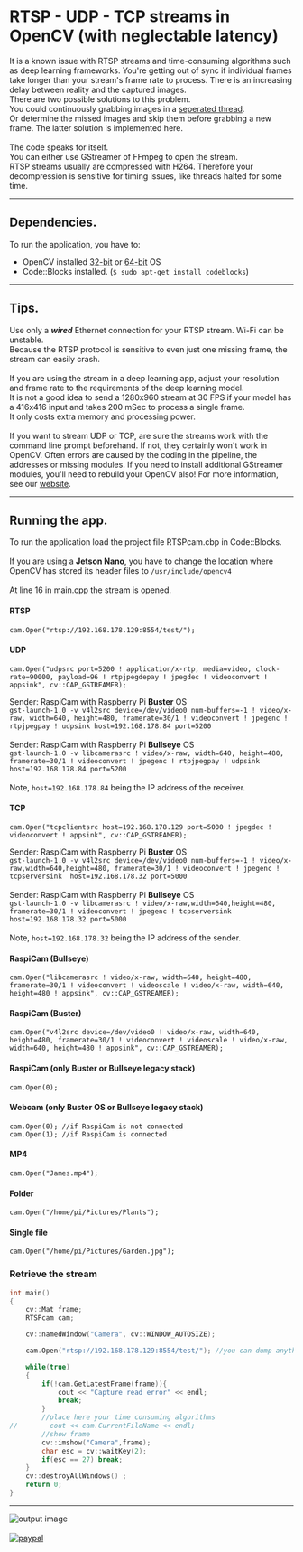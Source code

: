 # RTSP - UDP - TCP streams in OpenCV (with neglectable latency)
It is a known issue with RTSP streams and time-consuming algorithms such as deep learning frameworks. You're getting out of sync if individual frames take longer than your stream's frame rate to process. There is an increasing delay between reality and the captured images.<br>
There are two possible solutions to this problem.<br>
You could continuously grabbing images in a [seperated thread](https://github.com/Qengineering/Multi-Thread-Camera-OpenCV).<br>
Or determine the missed images and skip them before grabbing a new frame. The latter solution is implemented here.<br><br>
The code speaks for itself.<br>
You can either use GStreamer of FFmpeg to open the stream.<br>
RTSP streams usually are compressed with H264. Therefore your decompression is sensitive for timing issues, like threads halted for some time.

------------

## Dependencies.
To run the application, you have to:
- OpenCV installed [32-bit](https://qengineering.eu/install-opencv-4.5-on-raspberry-pi-4.html) or [64-bit](https://qengineering.eu/install-opencv-4.5-on-raspberry-64-os.html) OS<br/>
- Code::Blocks installed. (```$ sudo apt-get install codeblocks```)

------------

## Tips.
Use only a ***wired*** Ethernet connection for your RTSP stream. Wi-Fi can be unstable.<br>
Because the RTSP protocol is sensitive to even just one missing frame, the stream can easily crash.<br><br>
If you are using the stream in a deep learning app, adjust your resolution and frame rate to the requirements of the deep learning model.<br>
It is not a good idea to send a 1280x960 stream at 30 FPS if your model has a 416x416 input and takes 200 mSec to process a single frame.<br>
It only costs extra memory and processing power.<br><br>
If you want to stream UDP or TCP, are sure the streams work with the command line prompt beforehand. If not, they certainly won't work in OpenCV. Often errors are caused by the coding in the pipeline, the addresses or missing modules. If you need to install additional GStreamer modules, you'll need to rebuild your OpenCV also! For more information, see our [website](https://qengineering.eu/install-gstreamer-1.18-on-raspberry-pi-4.html).

------------

## Running the app.
To run the application load the project file RTSPcam.cbp in Code::Blocks.<br><br> 
If you are using a **Jetson Nano**, you have to change the location where OpenCV has stored its header files to `/usr/include/opencv4`<br><br>
At line 16 in main.cpp the stream is opened.
#### RTSP
```
cam.Open("rtsp://192.168.178.129:8554/test/");
```
#### UDP
```
cam.Open("udpsrc port=5200 ! application/x-rtp, media=video, clock-rate=90000, payload=96 ! rtpjpegdepay ! jpegdec ! videoconvert ! appsink", cv::CAP_GSTREAMER);
```
Sender: RaspiCam with Raspberry Pi **Buster** OS<br>
`gst-launch-1.0 -v v4l2src device=/dev/video0 num-buffers=-1 ! video/x-raw, width=640, height=480, framerate=30/1 ! videoconvert ! jpegenc ! rtpjpegpay ! udpsink host=192.168.178.84 port=5200`<br><br>
Sender: RaspiCam with Raspberry Pi **Bullseye** OS<br>
`gst-launch-1.0 -v libcamerasrc ! video/x-raw, width=640, height=480, framerate=30/1 ! videoconvert ! jpegenc ! rtpjpegpay ! udpsink host=192.168.178.84 port=5200`<br><br>
Note, `host=192.168.178.84` being the IP address of the receiver.

#### TCP
```
cam.Open("tcpclientsrc host=192.168.178.129 port=5000 ! jpegdec ! videoconvert ! appsink", cv::CAP_GSTREAMER);
```
Sender: RaspiCam with Raspberry Pi **Buster** OS<br>
`gst-launch-1.0 -v v4l2src device=/dev/video0 num-buffers=-1 ! video/x-raw,width=640,height=480, framerate=30/1 ! videoconvert ! jpegenc ! tcpserversink  host=192.168.178.32 port=5000`<br><br>
Sender: RaspiCam with Raspberry Pi **Bullseye** OS<br>
`gst-launch-1.0 -v libcamerasrc ! video/x-raw,width=640,height=480, framerate=30/1 ! videoconvert ! jpegenc ! tcpserversink  host=192.168.178.32 port=5000`<br><br>
Note, `host=192.168.178.32` being the IP address of the sender.

#### RaspiCam (Bullseye)
```
cam.Open("libcamerasrc ! video/x-raw, width=640, height=480, framerate=30/1 ! videoconvert ! videoscale ! video/x-raw, width=640, height=480 ! appsink", cv::CAP_GSTREAMER);
```
#### RaspiCam (Buster)
```
cam.Open("v4l2src device=/dev/video0 ! video/x-raw, width=640, height=480, framerate=30/1 ! videoconvert ! videoscale ! video/x-raw, width=640, height=480 ! appsink", cv::CAP_GSTREAMER);
```
#### RaspiCam (only Buster or Bullseye legacy stack)
```
cam.Open(0);
```
#### Webcam (only Buster OS or Bullseye legacy stack)
```
cam.Open(0); //if RaspiCam is not connected
cam.Open(1); //if RaspiCam is connected
```
#### MP4
```
cam.Open("James.mp4");
```
#### Folder
```
cam.Open("/home/pi/Pictures/Plants");
```
#### Single file
```
cam.Open("/home/pi/Pictures/Garden.jpg");
```
### Retrieve the stream
```cpp
int main()
{
    cv::Mat frame;
    RTSPcam cam;

    cv::namedWindow("Camera", cv::WINDOW_AUTOSIZE);

    cam.Open("rtsp://192.168.178.129:8554/test/"); //you can dump anything OpenCV eats. (cv::CAP_ANY) BTW,OpenCV first tries FFmpeg

    while(true)
    {
        if(!cam.GetLatestFrame(frame)){
            cout << "Capture read error" << endl;
            break;
        }
        //place here your time consuming algorithms
//        cout << cam.CurrentFileName << endl;
        //show frame
        cv::imshow("Camera",frame);
        char esc = cv::waitKey(2);
        if(esc == 27) break;
    }
    cv::destroyAllWindows() ;
    return 0;
}
```
------------
![output image]( https://qengineering.eu/github/RTSPstream.webp )<br><br>
[![paypal](https://qengineering.eu/images/TipJarSmall4.png)](https://www.paypal.com/cgi-bin/webscr?cmd=_s-xclick&hosted_button_id=CPZTM5BB3FCYL) 
